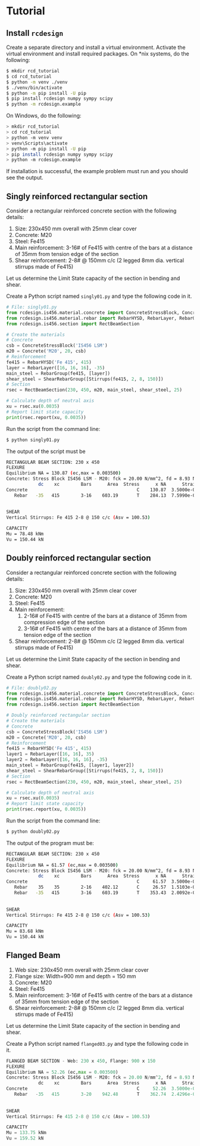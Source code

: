 # Tutorial
## Install `rcdesign`
Create a separate directory and install a virtual environment. Activate the virtual environment and install required packages. On *nix systems, do the following:
```bash
$ mkdir rcd_tutorial
$ cd rcd_tutorial
$ python -m venv ./venv
$ ./venv/bin/activate
$ python -m pip install -U pip
$ pip install rcdesign numpy sympy scipy
$ python -m rcdesign.example
```

On Windows, do the following:
```bash
> mkdir rcd_tutorial
> cd rcd_tutorial
> python -m venv venv
> venv\Scripts\activate
> python -m pip install -U pip
> pip install rcdesign numpy sympy scipy
> python -m rcdesign.example
```

If installation is successful, the example problem must run and you should see the output.

## Singly reinforced rectangular section
Consider a rectangular reinforced concrete section with the following details:
1. Size: 230x450 mm overall with 25mm clear cover
2. Concrete: M20
3. Steel: Fe415
4. Main reinforcement: 3-16# of Fe415 with centre of the bars at a distance of 35mm from tension edge of the section
4. Shear reinforcement: 2-8# @ 150mm c/c (2 legged 8mm dia. vertical stirrups made of Fe415)

Let us determine the Limit State capacity of the section in bending and shear.

Create a Python script named `singly01.py` and type the following code in it.

```python
# File: singly01.py
from rcdesign.is456.material.concrete import ConcreteStressBlock, Concrete
from rcdesign.is456.material.rebar import RebarHYSD, RebarLayer, RebarGroup, Stirrups, ShearRebarGroup
from rcdesign.is456.section import RectBeamSection

# Create the materials
# Concrete
csb = ConcreteStressBlock('IS456 LSM')
m20 = Concrete('M20', 20, csb)
# Reinforcement
fe415 = RebarHYSD('Fe 415', 415)
layer = RebarLayer([16, 16, 16], -35)
main_steel = RebarGroup(fe415, [layer])
shear_steel = ShearRebarGroup([Stirrups(fe415, 2, 8, 150)])
# Section
rsec = RectBeamSection(230, 450, m20, main_steel, shear_steel, 25)

# Calculate depth of neutral axis
xu = rsec.xu(0.0035)
# Report limit state capacity
print(rsec.report(xu, 0.0035))
```
Run the script from the command line:
```bash
$ python singly01.py
```

The output of the script must be
```bash
RECTANGULAR BEAM SECTION: 230 x 450
FLEXURE
Equilibrium NA = 130.87 (ec,max = 0.003500)
Concrete: Stress Block IS456 LSM - M20: fck = 20.00 N/mm^2, fd = 8.93 N/mm^2
            dc    xc        Bars      Area  Stress      x NA      Strain        fs        fc     Force    Moment
Concrete                                         C    130.87  3.5000e-03                8.93    217.67     16.64
   Rebar   -35   415        3-16    603.19       T    284.13  7.5990e-03    360.87              217.67     61.85
                                                                                            --------------------
                                                                                                  0.00     78.48
SHEAR
Vertical Stirrups: Fe 415 2-8 @ 150 c/c (Asv = 100.53)

CAPACITY
Mu = 78.48 kNm
Vu = 150.44 kN
```

## Doubly reinforced rectangular section
Consider a rectangular reinforced concrete section with the following details:
1. Size: 230x450 mm overall with 25mm clear cover
2. Concrete: M20
3. Steel: Fe415
4. Main reinforcement:
    1. 2-16# of Fe415 with centre of the bars at a distance of 35mm from compression edge of the section
    2. 3-16# of Fe415 with centre of the bars at a distance of 35mm from tension edge of the section
4. Shear reinforcement: 2-8# @ 150mm c/c (2 legged 8mm dia. vertical stirrups made of Fe415)

Let us determine the Limit State capacity of the section in bending and shear.

Create a Python script named `doubly02.py` and type the following code in it.

```python
# File: doubly02.py
from rcdesign.is456.material.concrete import ConcreteStressBlock, Concrete
from rcdesign.is456.material.rebar import RebarHYSD, RebarLayer, RebarGroup, Stirrups, ShearRebarGroup
from rcdesign.is456.section import RectBeamSection

# Doubly reinforced rectangular section
# Create the materials
# Concrete
csb = ConcreteStressBlock('IS456 LSM')
m20 = Concrete('M20', 20, csb)
# Reinforcement
fe415 = RebarHYSD('Fe 415', 415)
layer1 = RebarLayer([16, 16], 35)
layer2 = RebarLayer([16, 16, 16], -35)
main_steel = RebarGroup(fe415, [layer1, layer2])
shear_steel = ShearRebarGroup([Stirrups(fe415, 2, 8, 150)])
# Section
rsec = RectBeamSection(230, 450, m20, main_steel, shear_steel, 25)

# Calculate depth of neutral axis
xu = rsec.xu(0.0035)
# Report limit state capacity
print(rsec.report(xu, 0.0035))
```
Run the script from the command line:
```bash
$ python doubly02.py
```

The output of the program must be:
```bash
RECTANGULAR BEAM SECTION: 230 x 450
FLEXURE
Equilibrium NA = 61.57 (ec,max = 0.003500)
Concrete: Stress Block IS456 LSM - M20: fck = 20.00 N/mm^2, fd = 8.93 N/mm^2
            dc    xc        Bars      Area  Stress      x NA      Strain        fs        fc     Force    Moment
Concrete                                         C     61.57  3.5000e-03                8.93    102.41      3.68
   Rebar    35    35        2-16    402.12       C     26.57  1.5103e-03    295.04      8.40    115.26      3.06
   Rebar   -35   415        3-16    603.19       T    353.43  2.0092e-02    360.87              217.67     76.93
                                                                                            --------------------
                                                                                                  0.00     83.68
SHEAR
Vertical Stirrups: Fe 415 2-8 @ 150 c/c (Asv = 100.53)

CAPACITY
Mu = 83.68 kNm
Vu = 150.44 kN
```

## Flanged Beam

1. Web size: 230x450 mm overall with 25mm clear cover
2. Flange size: Width=900 mm and depth = 150 mm
2. Concrete: M20
3. Steel: Fe415
4. Main reinforcement: 3-16# of Fe415 with centre of the bars at a distance of 35mm from tension edge of the section
4. Shear reinforcement: 2-8# @ 150mm c/c (2 legged 8mm dia. vertical stirrups made of Fe415)

Let us determine the Limit State capacity of the section in bending and shear.

Create a Python script named `flanged03.py` and type the following code in it.

```python
FLANGED BEAM SECTION - Web: 230 x 450, Flange: 900 x 150
FLEXURE
Equilibrium NA = 52.26 (ec,max = 0.003500)
Concrete: Stress Block IS456 LSM - M20: fck = 20.00 N/mm^2, fd = 8.93 N/mm^2
            dc    xc        Bars      Area  Stress      x NA      Strain        fs        fc     Force    Moment
Concrete                                         C     52.26  3.5000e-03                8.93    340.11     10.38
   Rebar   -35   415        3-20    942.48       T    362.74  2.4296e-02    360.87              340.11    123.37
                                                                                            --------------------
                                                                                                  0.00    133.75
SHEAR
Vertical Stirrups: Fe 415 2-8 @ 150 c/c (Asv = 100.53)

CAPACITY
Mu = 133.75 kNm
Vu = 159.52 kN
```